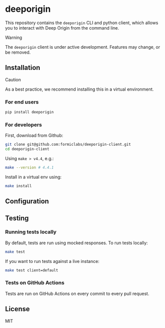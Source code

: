 # deeporigin 

This repository contains the `deeporigin` CLI and 
python client, which allows you to interact with 
Deep Origin from the command line. 

> [!WARNING]  
> The `deeporigin` client is under active development. Features
> may change, or be removed. 

## Installation 

> [!CAUTION]
> As a best practice, we recommend  installing this in a virtual environment. 

### For end users

```bash
pip install deeporigin
```

### For developers

First, download from Github:

```bash
git clone git@github.com:formiclabs/deeporigin-client.git
cd deeporigin-client
```
Using `make > v4.4`, e.g.:

```bash
make --version # 4.4.1
```

Install in a virtual env using:

```bash
make install
```

## Configuration

## Testing 

### Running tests locally 

By default, tests are run using mocked responses. To run tests locally:

```bash
make test
```

If you want to run tests against a live instance:

```bash
make test client=default
```

### Tests on GitHub Actions

Tests are run on GitHub Actions on every commit to every pull request. 


## License 

MIT